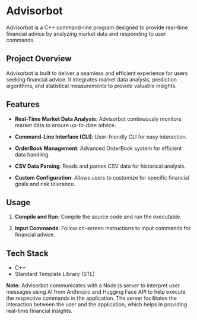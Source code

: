 # Advisorbot

Advisorbot is a C++ command-line program designed to provide real-time financial advice by analyzing market data and responding to user commands.

## Project Overview

Advisorbot is built to deliver a seamless and efficient experience for users seeking financial advice. It integrates market data analysis, prediction algorithms, and statistical measurements to provide valuable insights.

## Features

- **Real-Time Market Data Analysis**: Advisorbot continuously monitors market data to ensure up-to-date advice.

- **Command-Line Interface (CLI)**: User-friendly CLI for easy interaction.

- **OrderBook Management**: Advanced OrderBook system for efficient data handling.

- **CSV Data Parsing**: Reads and parses CSV data for historical analysis.

- **Custom Configuration**: Allows users to customize for specific financial goals and risk tolerance.

## Usage

1. **Compile and Run**: Compile the source code and run the executable.

2. **Input Commands**: Follow on-screen instructions to input commands for financial advice.

## Tech Stack

- C++
- Standard Template Library (STL)

**Note:** Advisorbot communicates with a Node.js server to interpret user messages using AI from Anthropic and Hugging Face API to help execute the respective commands in the application. The server facilitates the interaction between the user and the application, which helps in providing real-time financial insights.

